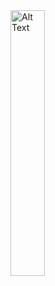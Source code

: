 <img src="https://github.com/user-attachments/assets/96ecdf33-99b0-414b-b7dd-92e2208d8b17" alt="Alt Text" style="width:33%; height:auto;">
